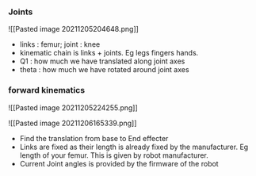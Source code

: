 ### Joints
![[Pasted image 20211205204648.png]]
- links : femur; joint : knee
- kinematic chain is links + joints. Eg legs fingers hands.
- Q1 : how much we have translated along joint axes 
- theta : how much we have rotated around joint axes

### forward kinematics 

![[Pasted image 20211205224255.png]]

![[Pasted image 20211206165339.png]]
- Find the translation from base to End effecter
- Links are fixed as their length is already fixed by the manufacturer. Eg length of your femur. This is given by robot manufacturer.    
- Current Joint angles is  provided by the firmware of the robot